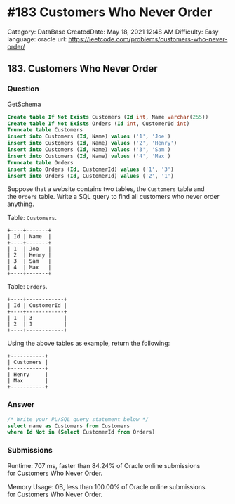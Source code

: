 # #183 Customers Who Never Order

Category: DataBase
CreatedDate: May 18, 2021 12:48 AM
Difficulty: Easy
language: oracle
url: https://leetcode.com/problems/customers-who-never-order/

## 183. Customers Who Never Order

### Question

GetSchema

```sql
Create table If Not Exists Customers (Id int, Name varchar(255))
Create table If Not Exists Orders (Id int, CustomerId int)
Truncate table Customers
insert into Customers (Id, Name) values ('1', 'Joe')
insert into Customers (Id, Name) values ('2', 'Henry')
insert into Customers (Id, Name) values ('3', 'Sam')
insert into Customers (Id, Name) values ('4', 'Max')
Truncate table Orders
insert into Orders (Id, CustomerId) values ('1', '3')
insert into Orders (Id, CustomerId) values ('2', '1')
```

Suppose that a website contains two tables, the `Customers` table and the `Orders` table. Write a SQL query to find all customers who never order anything.

Table: `Customers`.

```
+----+-------+
| Id | Name  |
+----+-------+
| 1  | Joe   |
| 2  | Henry |
| 3  | Sam   |
| 4  | Max   |
+----+-------+

```

Table: `Orders`.

```
+----+------------+
| Id | CustomerId |
+----+------------+
| 1  | 3          |
| 2  | 1          |
+----+------------+

```

Using the above tables as example, return the following:

```
+-----------+
| Customers |
+-----------+
| Henry     |
| Max       |
+-----------+
```

### Answer

```sql
/* Write your PL/SQL query statement below */
select name as Customers from Customers 
where Id Not in (Select CustomerId from Orders)
```

### Submissions

Runtime: 707 ms, faster than 84.24% of Oracle online submissions for Customers Who Never Order.

Memory Usage: 0B, less than 100.00% of Oracle online submissions for Customers Who Never Order.